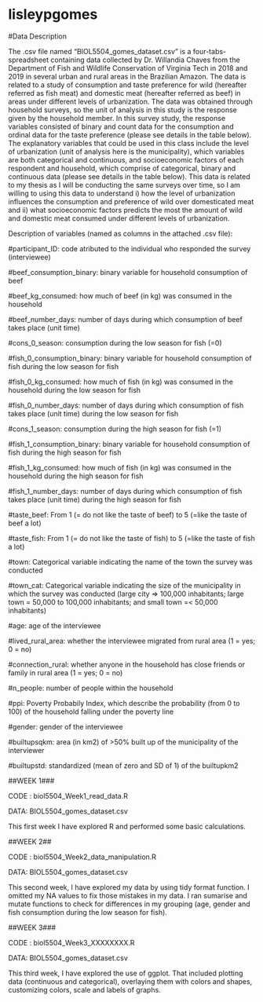 # lisleypgomes

 #Data Description
 
  The .csv file named “BIOL5504_gomes_dataset.csv” is a four-tabs-spreadsheet containing data collected by Dr. Willandia Chaves from the Department of Fish and Wildlife Conservation of Virginia Tech in 2018 and 2019 in several urban and rural areas in the Brazilian Amazon. The data is related to a study of consumption and taste preference for wild (hereafter referred as fish meat) and domestic meat (hereafter referred as beef) in areas under different levels of urbanization. The data was obtained through household surveys, so the unit of analysis in this study is the response given by the household member. In this survey study, the response variables consisted of binary and count data for the consumption and ordinal data for the taste preference (please see details in the table below). The explanatory variables that could be used in this class include the level of urbanization (unit of analysis here is the municipality), which variables are both categorical and continuous, and socioeconomic factors of each respondent and household, which comprise of categorical, binary and continuous data (please see details in the table below). This data is related to my thesis as I will be conducting the same surveys over time, so I am willing to using this data to understand i) how the level of urbanization influences the consumption and preference of wild over domesticated meat and ii) what socioeconomic factors predicts the most the amount of wild and domestic meat consumed under different levels of urbanization.

Description of variables (named as columns in the attached .csv file):

#participant_ID: code atributed to the individual who responded the survey (interviewee)

#beef_consumption_binary: binary variable for household consumption of beef

#beef_kg_consumed: how much of beef (in kg) was consumed in the household

#beef_number_days: number of days during which consumption of beef takes place (unit time)

#cons_0_season: consumption during the low season for fish (=0)

#fish_0_consumption_binary: binary variable for household consumption of fish during the low season for fish

#fish_0_kg_consumed: how much of fish (in kg) was consumed in the household during the low season for fish

#fish_0_number_days: number of days during which consumption of fish takes place (unit time) during the low season for fish

#cons_1_season: consumption during the high season for fish (=1)

#fish_1_consumption_binary: binary variable for household consumption of fish during the high season for fish

#fish_1_kg_consumed: how much of fish (in kg) was consumed in the household during the high season for fish

#fish_1_number_days: number of days during which consumption of fish takes place (unit time) during the high season for fish

#taste_beef: From 1 (= do not like the taste of beef) to 5 (=like the taste of beef a lot)

#taste_fish: From 1 (= do not like the taste of fish) to 5 (=like the taste of fish a lot)

#town: Categorical variable indicating the name of the town the survey was conducted

#town_cat: Categorical variable indicating the size of the municipality in which the survey was conducted (large city => 100,000 inhabitants; large town = 50,000 to 100,000 inhabitants; and small town =< 50,000 inhabitants)

#age: age of the interviewee

#lived_rural_area: whether the interviewee migrated from rural area (1 = yes; 0 = no)

#connection_rural: whether anyone in the household has close friends or family in rural area (1 = yes; 0 = no)

#n_people: number of people within the household

#ppi: Poverty Probabily Index, which describe the probability (from 0 to 100) of the household falling under the poverty line

#gender: gender of the interviewee

#builtupsqkm: area (in km2) of >50% built up of the municipality of the interviewer

#builtupstd: standardized (mean of zero and SD of 1) of the builtupkm2




##WEEK 1###

CODE : biol5504_Week1_read_data.R 

DATA: BIOL5504_gomes_dataset.csv

This first week I have explored R and performed some basic calculations.

##WEEK 2##

CODE : biol5504_Week2_data_manipulation.R

DATA: BIOL5504_gomes_dataset.csv

This second week, I have explored my data by using tidy format function. I omitted my NA values to fix those mistakes in my data. I ran sumarise and mutate functions to check for differences in my grouping (age, gender and fish consumption during the low season for fish). 

##WEEK 3###

CODE : biol5504_Week3_XXXXXXXX.R 

DATA: BIOL5504_gomes_dataset.csv

This third week, I have explored the use of ggplot. That included plotting data (continuous and categorical), overlaying them with colors and shapes, customizing colors, scale and labels of graphs.  

